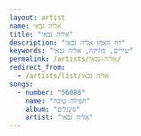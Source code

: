 ```yaml
---
layout: artist
name: אליה גבאי
title: "אליה גבאי"
description: "דף האמן אליה גבאי"
keywords: "שירים, מוזיקה, אליה גבאי"
permalink: /artists/אליה-גבאי/
redirect_from:
  - /artists/list/אליה גבאי
songs:
  - number: "56086"
    name: "תפילה טובה"
    album: "סינגלים"
    artist: "אליה גבאי"
---
```

